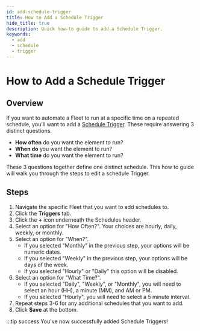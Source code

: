 ```yaml
---
id: add-schedule-trigger
title: How to Add a Schedule Trigger
hide_title: true
description: Quick how-to guide to add a Schedule Trigger.
keywords:
  - add
  - schedule
  - trigger
---
```


# How to Add a Schedule Trigger

## Overview

If you want to automate a Fleet to run at a specific time on a repeated schedule, you'll want to add a [Schedule Trigger](../../reference/triggers/schedule-triggers.md). These require answering 3 distinct questions.

- **How often** do you want the element to run?
- **When do** you want the element to run?
- **What time** do you want the element to run?

These 3 questions together define one distinct schedule. This how to guide will walk you through the steps to edit a schedule Trigger.

## Steps

1. Navigate the specific Fleet that you want to add schedules to.
2. Click the **Triggers** tab.
3. Click the **+** icon underneath the Schedules header.
4. Select an option for "How Often?". Your choices are hourly, daily, weekly, or monthly.
5. Select an option for "When?".
   - If you selected "Monthly" in the previous step, your options will be numeric dates.
   - If you selected "Weekly" in the previous step, your options will be days of the week.
   - If you selected "Hourly" or "Daily" this option will be disabled.
6. Select an option for "What Time?".
   - If you selected "Daily", "Weekly", or "Monthly", you will need to select an hour \(HH\), a minute \(MM\), and AM or PM.
   - If you selected "Hourly", you will need to select a 5 minute interval.
7. Repeat steps 3-6 for any additional schedules that you want to add.
8. Click **Save** at the bottom.

:::tip success
You've now successfully added Schedule Triggers!
